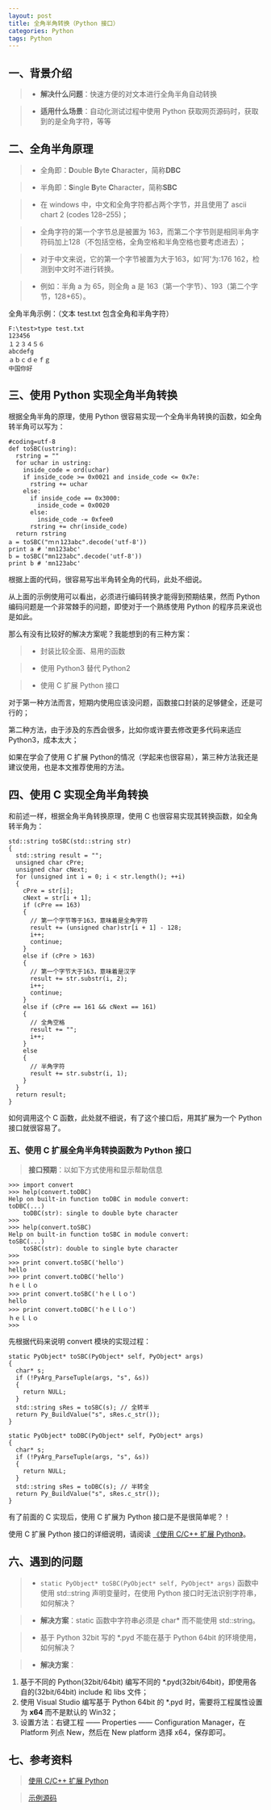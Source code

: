 ```yaml
---
layout: post
title: 全角半角转换（Python 接口）
categories: Python
tags: Python
---
```


## 一、背景介绍

>+ **解决什么问题**：快速方便的对文本进行全角半角自动转换

>+ **适用什么场景**：自动化测试过程中使用 Python 获取网页源码时，获取到的是全角字符，等等


## 二、全角半角原理

>+ 全角即：**D**ouble **B**yte **C**haracter，简称**DBC**

>+ 半角即：**S**ingle **B**yte **C**haracter，简称**SBC**

>+ 在 windows 中，中文和全角字符都占两个字节，并且使用了 ascii　chart 2 (codes 128–255)；

>+ 全角字符的第一个字节总是被置为 163，而第二个字节则是相同半角字符码加上128（不包括空格，全角空格和半角空格也要考虑进去）；

>+ 对于中文来说，它的第一个字节被置为大于163，如'阿'为:176 162，检测到中文时不进行转换。

>+ 例如：半角 a 为 65，则全角 a 是 163（第一个字节）、193（第二个字节，128+65）。 

全角半角示例：（文本 test.txt 包含全角和半角字符）

<!--more-->

    F:\test>type test.txt
    123456
    １２３４５６
    abcdefg
    ａｂｃｄｅｆｇ
    中国你好

## 三、使用 Python 实现全角半角转换

根据全角半角的原理，使用 Python 很容易实现一个全角半角转换的函数，如全角转半角可以写为：

    #coding=utf-8
    def toSBC(ustring):
      rstring = ""
      for uchar in ustring:
        inside_code = ord(uchar)
        if inside_code >= 0x0021 and inside_code <= 0x7e:
          rstring += uchar
        else:
          if inside_code == 0x3000:
            inside_code = 0x0020
          else:
            inside_code -= 0xfee0
          rstring += chr(inside_code)
      return rstring
    a = toSBC("ｍｎ123abc".decode('utf-8'))
    print a # 'mn123abc'
    b = toSBC("mn123abc".decode('utf-8'))
    print b # 'mn123abc'

根据上面的代码，很容易写出半角转全角的代码，此处不细说。

从上面的示例使用可以看出，必须进行编码转换才能得到预期结果，然而 Python 编码问题是一个非常棘手的问题，即使对于一个熟练使用 Python 的程序员来说也是如此。

那么有没有比较好的解决方案呢？我能想到的有三种方案：

>+ 封装比较全面、易用的函数

>+ 使用 Python3 替代 Python2

>+ 使用 C 扩展 Python 接口

对于第一种方法而言，短期内使用应该没问题，函数接口封装的足够健全，还是可行的；

第二种方法，由于涉及的东西会很多，比如你或许要去修改更多代码来适应 Python3，成本太大；

如果在学会了使用 C 扩展 Python的情况（学起来也很容易），第三种方法我还是建议使用，也是本文推荐使用的方法。

## 四、使用 C 实现全角半角转换

和前述一样，根据全角半角转换原理，使用 C 也很容易实现其转换函数，如全角转半角为：

    std::string toSBC(std::string str)
    {
	  std::string result = "";
	  unsigned char cPre;
	  unsigned char cNext;
	  for (unsigned int i = 0; i < str.length(); ++i)
	  {
		cPre = str[i];
		cNext = str[i + 1];
		if (cPre == 163)
		{
		  // 第一个字节等于163，意味着是全角字符
		  result += (unsigned char)str[i + 1] - 128;
		  i++;
		  continue;
		}
		else if (cPre > 163)
		{
		  // 第一个字节大于163，意味着是汉字
		  result += str.substr(i, 2);
		  i++;
		  continue;
		}
		else if (cPre == 161 && cNext == 161)
		{
		  // 全角空格
		  result += "";
		  i++;
		}
		else
		{
		  // 半角字符
		  result += str.substr(i, 1);
		}
	  }
	  return result;
    }

如何调用这个 C 函数，此处就不细说，有了这个接口后，用其扩展为一个 Python 接口就很容易了。

### 五、使用 C 扩展全角半角转换函数为 Python 接口

> **接口预期**：以如下方式使用和显示帮助信息

    >>> import convert
    >>> help(convert.toDBC)
	Help on built-in function toDBC in module convert:
	toDBC(...)
	    toDBC(str): single to double byte character
	>>>
	>>> help(convert.toSBC)
    Help on built-in function toSBC in module convert:
    toSBC(...)
        toSBC(str): double to single byte character
    >>>
	>>> print convert.toSBC('hello')
	hello
	>>> print convert.toDBC('hello')
	ｈｅｌｌｏ
	>>> print convert.toSBC('ｈｅｌｌｏ')
	hello
	>>> print convert.toDBC('ｈｅｌｌｏ')
	ｈｅｌｌｏ
	>>>

先根据代码来说明 convert 模块的实现过程：

    static PyObject* toSBC(PyObject* self, PyObject* args)
	{
	  char* s;
	  if (!PyArg_ParseTuple(args, "s", &s))
	  {
	    return NULL;
	  }
	  std::string sRes = toSBC(s); // 全转半
	  return Py_BuildValue("s", sRes.c_str());
	}

	static PyObject* toDBC(PyObject* self, PyObject* args)
	{
	  char* s;
	  if (!PyArg_ParseTuple(args, "s", &s))
	  {
	    return NULL;
	  }
	  std::string sRes = toDBC(s); // 半转全
	  return Py_BuildValue("s", sRes.c_str());
	}

有了前面的 C 实现后，使用 C 扩展为 Python 接口是不是很简单呢？！

使用 C 扩展 Python 接口的详细说明，请阅读 [《使用 C/C++ 扩展 Python》](http://thinkerou.com/2015-04/Using-CandCPP-Extension-Python)。

## 六、遇到的问题

>+ `static PyObject* toSBC(PyObject* self, PyObject* args)` 函数中使用 std::string 声明变量时，在使用 Python 接口时无法识别字符串，如何解决？

>+ **解决方案**：static 函数中字符串必须是 char* 而不能使用 std::string。

>+ 基于 Python 32bit 写的 *.pyd 不能在基于 Python 64bit 的环境使用，如何解决？

>+ **解决方案**：
  1. 基于不同的 Python(32bit/64bit) 编写不同的 *.pyd(32bit/64bit)，即使用各自的(32bit/64bit) include 和 libs 文件； 
  2. 使用 Visual Studio 编写基于 Python 64bit 的 *.pyd 时，需要将工程属性设置为 **x64** 而不是默认的 Win32；
  3. 设置方法：右键工程 —— Properties —— Configuration Manager，在 Platform 列点 New，然后在 New platform 选择 x64，保存即可。 


## 七、参考资料

> [使用 C/C++ 扩展 Python](http://thinkerou.com/2015-04/Using-CandCPP-Extension-Python)

> [示例源码](https://github.com/thinkerou/CPythonExample/blob/master/extPyUsingC/DBC_SBC.cpp)